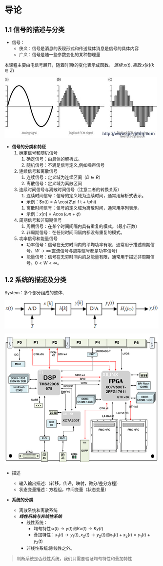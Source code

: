 # 导论

## 1.1 信号的描述与分类

- 信号：
  - 侠义：信号是消息的表现形式和传送载体消息是信号的具体内容
  - 广义：信号是随一些参数变化的某种物理量

本课程主要由电信号展开，随着时间t的变化表示成函数。
${连续:}x(t) ,{离散:}x[k] (k \in Z)$

![alt text](image.png)

- **信号的分类和特征**
  1. 确定信号和随机信号
     1. 确定信号：由具体的解析式。
     2. 随机信号：不满足信号定义,例如噪声信号
  2. 连续信号和离散信号
     1. 连续信号：定义域为连续区间（$D \in R$）
     2. 离散信号：定义域为离散区间
  3. 连续时间信号与离散时间信号（注意二者的转换关系）
     1. 连续时间信号：信号的定义域为连续时间，通常用解析式表示。
       - 示例：$x(t) = A \cos(2\pi f t + \phi)
     1. 离散时间信号：信号的定义域为离散时间，通常用序列表示。
       - 示例：$x[n] = A \cos(\omega n + \phi)$
  4. 周期信号和非周期信号
     1. 周期信号：在某个时间间隔内具有重复的模式。（最小正数）
     2. 非周期信号：在任何时间间隔内都没有重复的模式。
  5. 功率信号和能量信号
     - 功率信号：信号在无穷时间内的平均功率有限，通常用于描述周期信号。$W \to \infty$(直流信号与周期信号都是功率信号)
     - 能量信号：信号在无穷时间内的总能量有限，通常用于描述非周期信号。$0 < W< \infty$。
  

<!-- 1. 单边频谱信号和双边频谱信号
   - 单边频谱信号：频谱只在正频率范围内有非零值。
   - 双边频谱信号：频谱在正负频率范围内都有非零值。
2. 奇异信号和偶信号
   1. 奇异信号：满足$f(-t) = -f(t)$的信号。
   2. 偶信号：满足$f(-t) = f(t)$的信号。 -->

<!-- 这些分类和特征有助于对不同类型信号的理解和处理。 -->

## 1.2  系统的描述及分类

System：多个部分组成的整体、

![alt text](image-1.png)

![alt text](image-2.png)

- 描述
  - 输入输出描述:（转移，传递，映射，微分/差分方程）
  - 状态变量描述：方程组，中间变量（状态变量）


- **系统的分类**
  - 离散系统和离散系统
  - **_线性系统与非线性系统_**
    - 线性系统：
      - 均匀特性:$x(t) \rightarrow y(t) 则 Kx(t)\rightarrow Ky(t)$
      - 叠加特性：$x_1(t)\rightarrow y_1(t),x_2(t)\rightarrow y_2(t) 则 x_1(t)+ x_2(t) = y_1(t) + y_2(t)$
    - 非线性系统:除线性之外。


>判断系统是否线性系统，我们只需要验证均匀特性和叠加特性